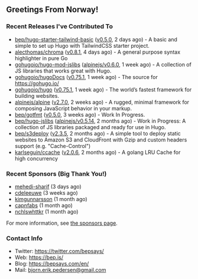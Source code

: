 ## Greetings From Norway!

### Recent Releases I've Contributed To

- [bep/hugo-starter-tailwind-basic](https://github.com/bep/hugo-starter-tailwind-basic) ([v0.5.0](https://github.com/bep/hugo-starter-tailwind-basic/releases/tag/v0.5.0), 2 days ago) - A basic and simple to set up Hugo with TailwindCSS starter project.
- [alecthomas/chroma](https://github.com/alecthomas/chroma) ([v0.8.1](https://github.com/alecthomas/chroma/releases/tag/v0.8.1), 4 days ago) - A general purpose syntax highlighter in pure Go 
- [gohugoio/hugo-mod-jslibs](https://github.com/gohugoio/hugo-mod-jslibs) ([alpinejs/v0.6.0](https://github.com/gohugoio/hugo-mod-jslibs/releases/tag/alpinejs%2Fv0.6.0), 1 week ago) - A collection of JS libraries that works great with Hugo.
- [gohugoio/hugoDocs](https://github.com/gohugoio/hugoDocs) ([v0.75.1](https://github.com/gohugoio/hugoDocs/releases/tag/v0.75.1), 1 week ago) - The source for https://gohugo.io/
- [gohugoio/hugo](https://github.com/gohugoio/hugo) ([v0.75.1](https://github.com/gohugoio/hugo/releases/tag/v0.75.1), 1 week ago) - The world’s fastest framework for building websites.
- [alpinejs/alpine](https://github.com/alpinejs/alpine) ([v2.7.0](https://github.com/alpinejs/alpine/releases/tag/v2.7.0), 2 weeks ago) - A rugged, minimal framework for composing JavaScript behavior in your markup.
- [bep/gotfmt](https://github.com/bep/gotfmt) ([v0.5.0](https://github.com/bep/gotfmt/releases/tag/v0.5.0), 3 weeks ago) - Work In Progress.
- [bep/hugo-jslibs](https://github.com/bep/hugo-jslibs) ([alpinejs/v0.5.14](https://github.com/bep/hugo-jslibs/releases/tag/alpinejs%2Fv0.5.14), 2 months ago) - Work in Progress: A collection of JS libraries packaged and ready for use in Hugo.
- [bep/s3deploy](https://github.com/bep/s3deploy) ([v2.3.5](https://github.com/bep/s3deploy/releases/tag/v2.3.5), 2 months ago) - A simple tool to deploy static websites to Amazon S3 and CloudFront with Gzip and custom headers support (e.g. &#34;Cache-Control&#34;)
- [karlseguin/ccache](https://github.com/karlseguin/ccache) ([v2.0.6](https://github.com/karlseguin/ccache/releases/tag/v2.0.6), 2 months ago) - A golang LRU Cache for high concurrency

### Recent Sponsors (Big Thank You!)

- [mehedi-sharif](https://github.com/mehedi-sharif) (3 days ago)
- [cdeleeuwe](https://github.com/cdeleeuwe) (3 weeks ago)
- [kimgunnarsson](https://github.com/kimgunnarsson) (1 month ago)
- [capnfabs](https://github.com/capnfabs) (1 month ago)
- [nchlswhttkr](https://github.com/nchlswhttkr) (1 month ago)

For more information, see [the sponsors page](https://github.com/sponsors/bep/).


### Contact Info
- Twitter: https://twitter.com/bepsays/
- Web: https://bep.is/
- Blog: https://bepsays.com/en/
- Mail: bjorn.erik.pedersen@gmail.com

